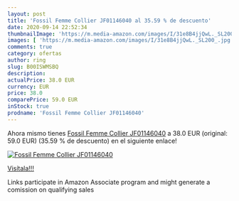 ```yaml
---
layout: post
title: 'Fossil Femme Collier JF01146040 al 35.59 % de descuento'
date: 2020-09-14 22:52:34
thumbnailImage: 'https://m.media-amazon.com/images/I/31e8B4jjQwL._SL200_.jpg'
images: [ 'https://m.media-amazon.com/images/I/31e8B4jjQwL._SL200_.jpg' ]
comments: true
category: ofertas
author: ring
slug: B00ISWMSBQ
description:
actualPrice: 38.0 EUR
currency: EUR
price: 38.0
comparePrice: 59.0 EUR
inStock: true
prodname: 'Fossil Femme Collier JF01146040'
---
```


Ahora mismo tienes [Fossil Femme Collier JF01146040](https://www.amazon.fr/dp/B00ISWMSBQ/?tag=tolees0d-21) a 38.0 EUR (original: 59.0 EUR) (35.59 %  de descuento) en el siguiente enlace!

[![Fossil Femme Collier JF01146040](https://m.media-amazon.com/images/I/31e8B4jjQwL._SL200_.jpg)](https://www.amazon.fr/dp/B00ISWMSBQ/?tag=tolees0d-21)

[Visítala!!!](https://www.amazon.fr/dp/B00ISWMSBQ/?tag=tolees0d-21)

Links participate in Amazon Associate program and might generate a comission on qualifying sales
